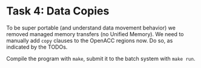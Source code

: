 # Task 4: Data Copies

To be super portable (and understand data movement behavior) we removed managed memory transfers (no Unified Memory). We need to manually add `copy` clauses to the OpenACC regions now. Do so, as indicated by the TODOs.

Compile the program with `make`, submit it to the batch system with `make run`.
